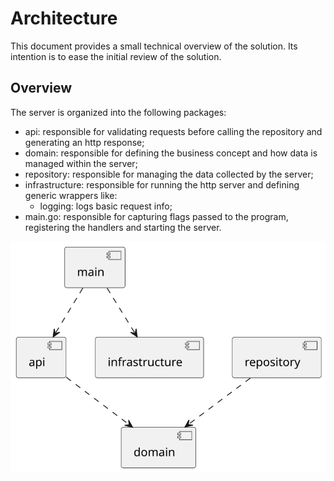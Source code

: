 # Architecture

This document provides a small technical overview of the solution. Its intention is to ease the initial review of the
solution.

## Overview

The server is organized into the following packages:

- api: responsible for validating requests before calling the repository and generating an http response;
- domain: responsible for defining the business concept and how data is managed within the server;
- repository: responsible for managing the data collected by the server;
- infrastructure: responsible for running the http server and defining generic wrappers like:
    - logging: logs basic request info;
- main.go: responsible for capturing flags passed to the program, registering the handlers and starting the server.

![arch](arch.svg)
